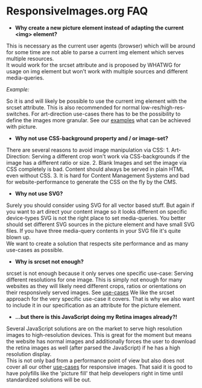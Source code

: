 # ResponsiveImages.org FAQ

- **Why create a new picture element instead of adapting the current &lt;img&gt; element?﻿**

This is necessary as the current user agents (browser) which will be around for some time are not able to parse a current img element which serves multiple resources.  
It would work for the srcset attribute and is proposed by WHATWG for usage on img element but won't work with multiple sources and different media-queries.

_Example:_
	<img srcset="low.jpg 1x 200w, high.jpg 2x 400w">
	<picture>
		<source srcset="low.jpg 1x 200w, high.jpg 2x 400w" media="(max-width: 480px)">
		<source srcset="monochrome.jpg 1x 200w, monochrome.jpg 2x 400w" media="monochrome">
	</picture>

So it is and will likely be possible to use the current img element with the srcset attribute. This is also recommended for normal low-res/high-res-switches. For art-direction use-cases there has to be the possibility to define the images more granular. See our [examples](http://demos.responsiveimages.org/) what can be achieved with picture.

- **Why not use CSS-background property and / or image-set?**

There are several reasons to avoid image manipulation via CSS:
	1. Art-Direction: Serving a different crop won't work via CSS-backgrounds if the image has a different ratio or size.
	2. Blank Images and set the image via CSS completely is bad. Content should always be served in plain HTML even without CSS.
	3. It is hard for Content Management Systems and bad for website-performance to generate the CSS on the fly by the CMS.

- **Why not use SVG?**
	
Surely you should consider using SVG for all vector based stuff. But again if you want to art direct your content image so it looks different on specific device-types SVG is not the right place to set media-queries. You better should set different SVG sources in the picture element and have small SVG files. If you have three media-query contents in your SVG file it's quite blown up.  
We want to create a solution that respects site performance and  as many use-cases as possible.

- **Why is srcset not enough?**

srcset is not enough because it only serves one specific use-case: Serving different resolutions for one image. This is simply not enough for many websites as they will likely need different crops, ratios or orientations on their responsively served images. See [use-cases](http://usecases.responsiveimages.org/)
We like the srcset approach for the very specific use-case it covers. That is why we also want to include it in our specification as an attribute for the picture element.

- **…but there is this JavaScript doing my Retina images already?!**

Several JavaScript solutions are on the market to serve high resolution images to high-resolution devices. This is great for the moment but means the website has normal images and additionally forces the user to download the retina images as well (after parsed the JavaScript) if he has a high resolution display.  
This is not only bad from a performance point of view but also does not cover all our other [use-cases](http://usecases.responsiveimages.org/) for responsive images. That said it is good to have polyfills like the 'picture fill' that help developers right in time until standardized solutions will be out.